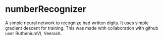# numberRecognizer
A simple neural network to recognize had written digits. It uses simple gradient descent for training.
This was made with collaboration with github user RutheniumVI, Veerash.
